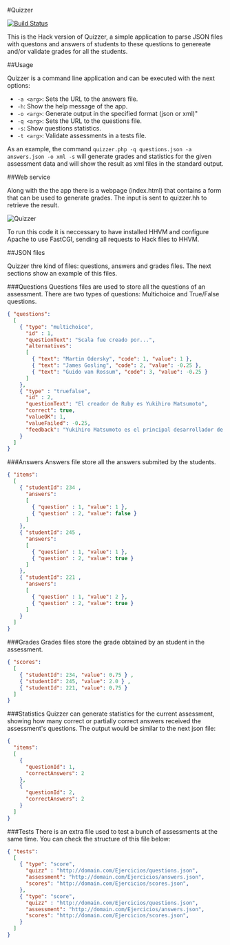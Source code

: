 #Quizzer

[![Build Status](https://magnum.travis-ci.com/davidmogar/quizzer-hack.svg?token=wmck5BREt8bmqUpsNF4v&branch=master)](https://magnum.travis-ci.com/davidmogar/quizzer-hack)

This is the Hack version of Quizzer, a simple application to parse JSON files with questons and answers of students to these questions to genereate and/or validate grades for all the students.

##Usage

Quizzer is a command line application and can be executed with the next options:
- `-a <arg>`: Sets the URL to the answers file.
- `-h`: Show the help message of the app.
- `-o <arg>`: Generate output in the specified format (json or xml)"
- `-q <arg>`: Sets the URL to the questions file.
- `-s`: Show questions statistics.
- `-t <arg>`: Validate assessments in a tests file.

As an example, the command `quizzer.php -q questions.json -a answers.json -o xml -s` will generate grades and statistics for the given assessment data and will show the result as xml files in the standard output.

##Web service

Along with the the app there is a webpage (index.html) that contains a form that can be used to generate grades. The input is sent to quizzer.hh to retrieve the result.

![Quizzer](http://davidmogar.com/uploads/github/quizzer.png)

To run this code it is neccessary to have installed HHVM and configure Apache to use FastCGI, sending all requests to Hack files to HHVM.

##JSON files

Quizzer thre kind of files: questions, answers and grades files. The next sections show an example of this files.

###Questions
Questions files are used to store all the questions of an assessment. There are two types of questions: Multichoice and True/False questions.

```json
{ "questions":
  [
    { "type": "multichoice",
      "id" : 1,
      "questionText": "Scala fue creado por...",
      "alternatives":
      [
        { "text": "Martin Odersky", "code": 1, "value": 1 },
        { "text": "James Gosling", "code": 2, "value": -0.25 },
        { "text": "Guido van Rossum", "code": 3, "value": -0.25 }
      ]
    },
    { "type" : "truefalse",
      "id" : 2,
      "questionText": "El creador de Ruby es Yukihiro Matsumoto",
      "correct": true,
      "valueOK": 1,
      "valueFailed": -0.25,
      "feedback": "Yukihiro Matsumoto es el principal desarrollador de Ruby desde 1996"
    }
  ]
}
```

###Answers
Answers file store all the answers submited by the students.

```json
{ "items":
  [
    { "studentId": 234 ,
      "answers":
      [
        { "question" : 1, "value": 1 },
        { "question" : 2, "value": false }
      ]
    },
    { "studentId": 245 ,
      "answers":
      [
        { "question" : 1, "value": 1 },
        { "question" : 2, "value": true }
      ]
    },
    { "studentId": 221 ,
      "answers":
      [
        { "question" : 1, "value": 2 },
        { "question" : 2, "value": true }
      ]
    }
  ]
}
```

###Grades
Grades files store the grade obtained by an student in the assessment.

```json
{ "scores":
  [
    { "studentId": 234, "value": 0.75 } ,
    { "studentId": 245, "value": 2.0 } ,
    { "studentId": 221, "value": 0.75 }
  ]
}
```

###Statistics
Quizzer can generate statistics for the current assessment, showing how many correct or partially correct answers received the assessment's questions. The output would be similar to the next json file:
```json
{
  "items":
  [
    {
      "questionId": 1,
      "correctAnswers": 2
    },
    {
      "questionId": 2,
      "correctAnswers": 2
    }
  ]
}
```

###Tests
There is an extra file used to test a bunch of assessments at the same time. You can check the structure of this file below:

```json
{ "tests":
  [
    { "type": "score",
      "quizz" : "http://domain.com/Ejercicios/questions.json",
      "assessment": "http://domain.com/Ejercicios/answers.json",
      "scores": "http://domain.com/Ejercicios/scores.json",
    },
    { "type": "score",
      "quizz" : "http://domain.com/Ejercicios/questions.json",
      "assessment": "http://domain.com/Ejercicios/answers.json",
      "scores": "http://domain.com/Ejercicios/scores.json",
    }
  ]
}
```
